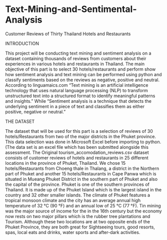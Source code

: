 # Text-Mining-and-Sentimental-Analysis
Customer Reviews of Thirty Thailand Hotels and Restaurants

INTRODUCTION 

This project will be conducting text mining and sentiment analysis on a dataset containing thousands of reviews from customers about their experiences in various hotels and restaurants in Thailand. 
The main objective of this part is to select 30 hotels/restaurants and perform show how sentiment analysis and text mining can be performed using python and classify sentiments based on the reviews as negative, positive and neutral.  
According to linguamaics.com  “Text mining is an artificial intelligence technology that uses natural language processing (NLP) to transform unstructured text into a structured format to identify meaningful patterns and insights.” While “Sentiment analysis is a technique that detects the underlying sentiment in a piece of text and classifies them as either positive, negative or neutral.” 
 
THE DATASET

The dataset that will be used for this part is a selection of reviews of 30 hotels/Restaurants from two of the major districts in the Phuket province. This data selection was done in Microsoft Excel before importing to python. (The data set is an excel file which has been submitted alongside this assessment. 
The Original tourism_accomodation_reviews.csv dataset consists of customer reviews of hotels and restaurants in 25 different locations in the province of Phuket, Thailand. 
We chose 15 hotels/Restaurants from Choeng thale in Thalang, a district in the Northern part of Phuket and another 15 hotels/Restaurants in Cape Panwa which is situated in Mueang Phuket District in the southern part of Phuket and also the capital of the province. 
Phuket is one of the southern provinces of Thailand. It is made up of the Phuket Island which is the largest island in the country and 32 other smaller islands. 
The climate of Phuket features a tropical monsoon climate and the city has an average annual high temperature of 32 °C (90 °F) and an annual low of 25 °C (77 °F). 
Tin mining was the major source of income for the in the 16th century but the economy now rests on two major pillars which is the rubber tree plantations and Tourism. 
Although these two locations are at two opposite ends of the Phuket Province, they are both great for Sightseeing tours, good resorts, spas, local eats and drinks, water sports and after-dark activities.
